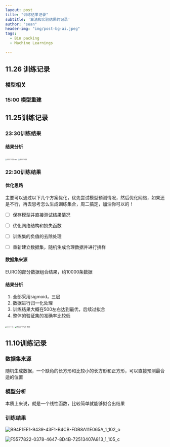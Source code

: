 ```yaml
---
layout: post
title: "训练结果记录"
subtitle: '算法和实验结果的记录'
author: "sean"
header-img: "img/post-bg-ai.jpeg"
tags:
  - Bin packing
  - Machine Learnings

---
```


## 11.26 训练记录

### 模型相关



### 15:00 模型重建



## 11.25训练记录

### 23:30训练结果

#### 结果分析



<img src="https://tva1.sinaimg.cn/large/006y8mN6gy1g9apupo9rsj319a0u00x1.jpg" alt="500-11-25-acc" style="zoom:33%;" />

<img src="https://tva1.sinaimg.cn/large/006y8mN6gy1g9apunj2pzj318u0u0jw1.jpg" alt="500-11-25" style="zoom:33%;" />

### 22:30训练结果

#### 优化思路

主要可以通过以下几个方案优化，优先尝试模型预测情况，然后优化网络，如果还是不行，再去思考怎么生成训练集合，周二搞定，加油你可以的！

- [ ] 保存模型并直接测试结果情况
- [ ] 优化网络结构和损失函数
- [ ] 训练集的负值的去除处理

- [ ] 重新建立数据集，随机生成合理数据并进行排样

#### 数据集来源

EURO的部分数据组合结果，约10000条数据

#### 结果分析

1. 全部采用sigmoid，三层
2. 数据进行归一化处理
3. 训练结果大概在500左右达到最优，后续过拟合
4. 整体的验证集的准确率比较低

<img src="/Users/sean/Documents/Projects/Algorithm Learn/Packing Algorithm/picture/3000-11-25.png" alt="3000-11-25" style="zoom:28%;" />

<img src="https://tva1.sinaimg.cn/large/006y8mN6gy1g9apeyimdmj318z0u0q6m.jpg" alt="3000-11-25-acc" style="zoom:40%;" />

## 11.10训练记录

### 数据集来源

随机生成数据，一个缺角的长方形和比较小的长方形和正方形，可以直接预测最合适的位置

### 模型分析

本质上来说，就是一个线性函数，比较简单就能够拟合出结果

### 训练结果

![B94F1EE1-9439-43F1-B4CB-FDB8A11E065A_1_102_o](/Users/sean/Pictures/照片图库.photoslibrary/resources/derivatives/B/B94F1EE1-9439-43F1-B4CB-FDB8A11E065A_1_102_o.jpeg)

![F5577822-0378-4647-8D4B-72513407A813_1_105_c](https://tva1.sinaimg.cn/large/006y8mN6gy1g9aptgcpwbj30v50jggq1.jpg)